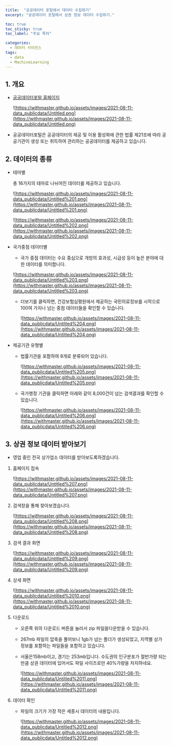 ```yaml
---
title:  "공공데이터 포털에서 데이터 수집하기"
excerpt: "공공데이터 포털에서 상권 정보 데이터 수집하기."

toc: true
toc_sticky: true
toc_label: "주요 목차"

categories:
  - 데이터 사이언스
tags:
  - data
  - MachineLearning
---
```


## 1. 개요

- [공공데이터포털 홈페이지](https://www.data.go.kr/index.do)

    ![https://withmaster.github.io/assets/images/2021-08-11-data_publicdata/Untitled.png](https://withmaster.github.io/assets/images/2021-08-11-data_publicdata/Untitled.png)

- 공공데이터포털은 공공데이터의 제공 및 이용 활성화에 관한 법률 제21조에 따라 공공기관이 생성 또는 취득하여 관리하는 공공데이터를 제공하고 있습니다.

## 2. 데이터의 종류

- 테마별

    총 16가지의 테마로 나뉘어진 데이터를 제공하고 있습니다.

    ![https://withmaster.github.io/assets/images/2021-08-11-data_publicdata/Untitled%201.png](https://withmaster.github.io/assets/images/2021-08-11-data_publicdata/Untitled%201.png)

    ![https://withmaster.github.io/assets/images/2021-08-11-data_publicdata/Untitled%202.png](https://withmaster.github.io/assets/images/2021-08-11-data_publicdata/Untitled%202.png)

- 국가중점 데이터별
    - 국가 중점 데이터는 수요 중심으로 개방의 효과성, 시급성 등이 높은 분야에 대한 데이터를 의미합니다.

    ![https://withmaster.github.io/assets/images/2021-08-11-data_publicdata/Untitled%203.png](https://withmaster.github.io/assets/images/2021-08-11-data_publicdata/Untitled%203.png)

    - 더보기를 클릭하면, 건강보험심평원에서 제공하는 국민의료정보를 시작으로 100여 가지나 넘는 중점 데이터들을 확인할 수 있습니다.

        ![https://withmaster.github.io/assets/images/2021-08-11-data_publicdata/Untitled%204.png](https://withmaster.github.io/assets/images/2021-08-11-data_publicdata/Untitled%204.png)

- 제공기관 유형별
    - 법률기관을 포함하여 8개로 분류되어 있습니다.

        ![https://withmaster.github.io/assets/images/2021-08-11-data_publicdata/Untitled%205.png](https://withmaster.github.io/assets/images/2021-08-11-data_publicdata/Untitled%205.png)

    - 국가행정 기관을 클릭하면 아래와 같이 8,000건이 넘는 검색결과를 확인할 수 있습니다.

        ![https://withmaster.github.io/assets/images/2021-08-11-data_publicdata/Untitled%206.png](https://withmaster.github.io/assets/images/2021-08-11-data_publicdata/Untitled%206.png)

## 3. 상권 정보 데이터 받아보기

- 영업 중인 전국 상가업소 데이터를 받아보도록하겠습니다.
1. 홈페이지 접속

    ![https://withmaster.github.io/assets/images/2021-08-11-data_publicdata/Untitled%207.png](https://withmaster.github.io/assets/images/2021-08-11-data_publicdata/Untitled%207.png)

2. 검색창을 통해 찾아보겠습니다.

    ![https://withmaster.github.io/assets/images/2021-08-11-data_publicdata/Untitled%208.png](https://withmaster.github.io/assets/images/2021-08-11-data_publicdata/Untitled%208.png)

3. 검색 결과 화면

    ![https://withmaster.github.io/assets/images/2021-08-11-data_publicdata/Untitled%209.png](https://withmaster.github.io/assets/images/2021-08-11-data_publicdata/Untitled%209.png)

4. 상세 화면

    ![https://withmaster.github.io/assets/images/2021-08-11-data_publicdata/Untitled%2010.png](https://withmaster.github.io/assets/images/2021-08-11-data_publicdata/Untitled%2010.png)

5. 다운로드
    - 오른쪽 위의 다운로드 버튼을 눌러서 zip 파일을다운받을 수 있습니다.
    - 267mb 파일의 압축을 풀어보니 1gb가 넘는 폴더가 생성되었고, 지역별 상가 정보를 포함하는 파일들을 포함하고 있습니다.
    - 서울은158mb이고, 경기는 253mb입니다. 수도권의 인구분포가 절반가량 되는 만큼 상권 데이터에 있어서도 파일 사이즈로만 40%가량을 차지하네요.

        ![https://withmaster.github.io/assets/images/2021-08-11-data_publicdata/Untitled%2011.png](https://withmaster.github.io/assets/images/2021-08-11-data_publicdata/Untitled%2011.png)

6. 데이터 확인
    - 파일의 크기가 가장 작은 세종시 데이터의 내용입니다.

        ![https://withmaster.github.io/assets/images/2021-08-11-data_publicdata/Untitled%2012.png](https://withmaster.github.io/assets/images/2021-08-11-data_publicdata/Untitled%2012.png)